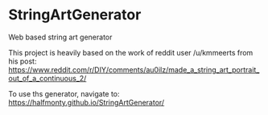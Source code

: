 # StringArtGenerator
Web based string art generator

This project is heavily based on the work of reddit user /u/kmmeerts from his post: https://www.reddit.com/r/DIY/comments/au0ilz/made_a_string_art_portrait_out_of_a_continuous_2/


To use ths generator, navigate to: https://halfmonty.github.io/StringArtGenerator/

